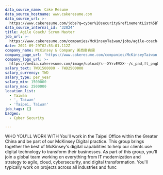 ```yaml
---
data_source_name: Cake Resume
data_source_hostname: www.cakeresume.com
data_source_url: >-
  https://www.cakeresume.com/jobs?q=cyber%20security&refinementList%5Blang_name%5D%5B0%5D=English&refinementList%5Bsalary_type%5D=per_year&range%5Bsalary_range%5D%5Bmin%5D=1000000
data_source_internal_id: '32824'
title: Agile Coach/ Scrum Master
job_url: >-
  https://www.cakeresume.com/companies/McKinseyTaiwan/jobs/agile-coach-scrum-master
date: 2021-09-29T02:53:01.112Z
company_name: McKinsey & Company 美商麥肯錫
company_page_url: 'https://www.cakeresume.com/companies/McKinseyTaiwan'
company_logo_url: >-
  https://media.cakeresume.com/image/upload/s--XYrvEVXX--/c_pad,fl_png8,h_200,w_200/v1632882051/nqmqpkfxgj4sxvyvj2ca.png
salary_text: TWD1500000 - TWD2500000
salary_currency: TWD
salary_type: per_year
salary_min: 1500000
salary_max: 2500000
location_list:
  - Taiwan
  - ', Taiwan'
  - 'Taipei, Taiwan'
job_tags: []
badges:
  - Cyber Security

---
```


WHO YOU'LL WORK WITH You'll work in the Taipei Office within the Greater China and be part of our McKinsey Digital practice. This group brings together the best of McKinsey's digital capabilities to help our clients use digital technology to transform their businesses. As part of this group, you'll join a global team working on everything from IT modernization and strategy to agile, cloud, cybersecurity, and digital transformation. You'll typically work on projects across all industries and func
